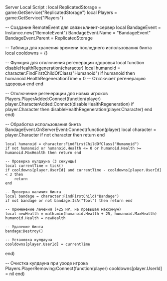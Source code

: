 Server Local Script :
local ReplicatedStorage = game:GetService("ReplicatedStorage")
local Players = game:GetService("Players")

-- Создание RemoteEvent для связи клиент-сервер
local BandageEvent = Instance.new("RemoteEvent")
BandageEvent.Name = "BandageEvent"
BandageEvent.Parent = ReplicatedStorage

-- Таблица для хранения времени последнего использования бинта
local cooldowns = {}

-- Функция для отключения регенерации здоровья
local function disableHealthRegeneration(character)
	local humanoid = character:FindFirstChildOfClass("Humanoid")
	if humanoid then
		humanoid.HealthRegenerationTime = 0 -- Отключает регенерацию здоровья
	end
end

-- Отключение регенерации для новых игроков
Players.PlayerAdded:Connect(function(player)
	player.CharacterAdded:Connect(disableHealthRegeneration)
	if player.Character then
		disableHealthRegeneration(player.Character)
	end
end)

-- Обработка использования бинта
BandageEvent.OnServerEvent:Connect(function(player)
	local character = player.Character
	if not character then return end

	local humanoid = character:FindFirstChildOfClass("Humanoid")
	if not humanoid or humanoid.Health <= 0 or humanoid.Health >= humanoid.MaxHealth then return end

	-- Проверка кулдауна (3 секунды)
	local currentTime = tick()
	if cooldowns[player.UserId] and currentTime - cooldowns[player.UserId] < 3 then
		return
	end

	-- Проверка наличия бинта
	local bandage = character:FindFirstChild("Bandage")
	if not bandage or not bandage:IsA("Tool") then return end

	-- Применение лечения (+25 HP, не превышая максимум)
	local newHealth = math.min(humanoid.Health + 25, humanoid.MaxHealth)
	humanoid.Health = newHealth

	-- Удаление бинта
	bandage:Destroy()

	-- Установка кулдауна
	cooldowns[player.UserId] = currentTime
end)

-- Очистка кулдауна при уходе игрока
Players.PlayerRemoving:Connect(function(player)
	cooldowns[player.UserId] = nil
end)
